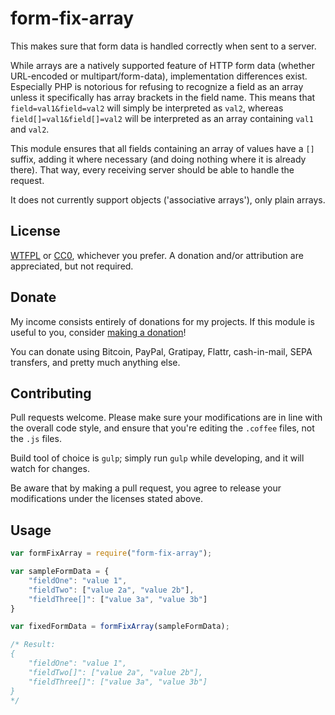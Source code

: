 # form-fix-array

This makes sure that form data is handled correctly when sent to a server.

While arrays are a natively supported feature of HTTP form data (whether URL-encoded or multipart/form-data), implementation differences exist. Especially PHP is notorious for refusing to recognize a field as an array unless it specifically has array brackets in the field name. This means that `field=val1&field=val2` will simply be interpreted as `val2`, whereas `field[]=val1&field[]=val2` will be interpreted as an array containing `val1` and `val2`.

This module ensures that all fields containing an array of values have a `[]` suffix, adding it where necessary (and doing nothing where it is already there). That way, every receiving server should be able to handle the request.

It does not currently support objects ('associative arrays'), only plain arrays.

## License

[WTFPL](http://www.wtfpl.net/txt/copying/) or [CC0](https://creativecommons.org/publicdomain/zero/1.0/), whichever you prefer. A donation and/or attribution are appreciated, but not required.

## Donate

My income consists entirely of donations for my projects. If this module is useful to you, consider [making a donation](http://cryto.net/~joepie91/donate.html)!

You can donate using Bitcoin, PayPal, Gratipay, Flattr, cash-in-mail, SEPA transfers, and pretty much anything else.

## Contributing

Pull requests welcome. Please make sure your modifications are in line with the overall code style, and ensure that you're editing the `.coffee` files, not the `.js` files.

Build tool of choice is `gulp`; simply run `gulp` while developing, and it will watch for changes.

Be aware that by making a pull request, you agree to release your modifications under the licenses stated above.

## Usage

```javascript
var formFixArray = require("form-fix-array");

var sampleFormData = {
	"fieldOne": "value 1",
	"fieldTwo": ["value 2a", "value 2b"],
	"fieldThree[]": ["value 3a", "value 3b"]
}

var fixedFormData = formFixArray(sampleFormData);

/* Result:
{
	"fieldOne": "value 1",
	"fieldTwo[]": ["value 2a", "value 2b"],
	"fieldThree[]": ["value 3a", "value 3b"]
}
*/
```
